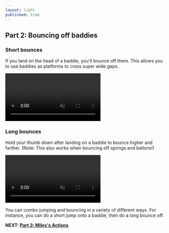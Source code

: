 ```yaml
---
layout: light
published: true
---
```


## Part 2: Bouncing off baddies

### Short bounces

If you land on the head of a baddie, you'll bounce off them. This allows you to use baddies as platforms to cross super wide gaps.

<video autoplay="" loop="" muted="">
	<source type="video/webm" src="http://i.imgur.com/BhMGx8U.webm">
    <source type="video/mp4" src="http://i.imgur.com/BhMGx8U.mp4">
</video>

### Long bounces

Hold your thumb down after landing on a baddie to bounce higher and farther. (Note: This also works when bouncing off springs and ballons!)

<video autoplay="" loop="" muted="">
	<source type="video/webm" src="http://i.imgur.com/1HOH6dP.webm">
    <source type="video/mp4" src="http://i.imgur.com/1HOH6dP.mp4">
</video>

You can combo jumping and bouncing in a variety of different ways. For instance, you can do a short jump onto a baddie, then do a long bounce off.

**NEXT: [Part 3: Miles's Actions](/manual/milesactions)**

